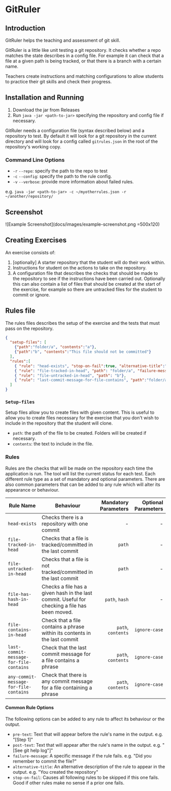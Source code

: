 # GitRuler

## Introduction

GitRuler helps the teaching and assessment of git skill.

GitRuler is a little like unit testing a git repository. It checks whether a repo matches the state describes in a config file. For example it can check that a file at a given path is being tracked, or that there is a branch with a certain name. 

Teachers create instructions and matching configurations to allow students to practice their git skills and check their progress.

## Installation and Running

1. Download the jar from Releases
2. Run `java -jar <path-to-jar>` specifying the repository and config file if necessary. 

GitRuler needs a configuration file (syntax described below) and a repository to test. By default it will look for a git repository in the current directory and will look for a config called `gitrules.json` in the root of the repository's working copy.

### Command Line Options

- `-r` `--repo`: specify the path to the repo to test
- `-c` `--config`: specify the path to the rule config.
- `-v` `--verbose`: provide more information about failed rules.

e.g. `java -jar <path-to-jar> -c ~/myotherrules.json -r ~/another/repository/`


## Screenshot

![Example Screenshot](docs/images/example-screenshot.png  =500x120)


## Creating Exercises

An exercise consists of:

1. [optionally] A starter repository that the student will do their work within.
2. Instructions for student on the actions to take on the repository.
3. A configuration file that describes the checks that should be made to the repository to see if the instructions have been carried out. Optionally this can also contain a list of files that should be created at the start of the exercise, for example so there are untracked files for the student to commit or ignore.

## Rules file

The rules files describes the setup of the exercise and the tests that must pass on the repository.

```json
{
  "setup-files": [
    {"path":"folder/a", "contents":"a"},
    {"path":"b", "contents":"This file should not be committed"}
  ],
  "rules":[
    { "rule": "head-exists", "stop-on-fail":true, "alternative-title":"Did you create the Repo?", "pre-text":"Step 1."},
    { "rule": "file-tracked-in-head", "path": "folder/a", "failure-message": "Did you stage and commit a?"},
    { "rule": "file-untracked-in-head", "path": "b"},
    { "rule": "last-commit-message-for-file-contains", "path":"folder/a", "contents":"added", "ignore-case":false}
  ]
}
```

### `Setup-files`

Setup files allow you to create files with given content. This is useful to allow you to create files necessary for the exercise that you don't wish to include in the repository that the student will clone.

- `path`: the path of the file to be created. Folders will be created if necessary.
- `contents`: the text to include in the file.

### Rules

Rules are the checks that will be made on the repository each time the application is run. The tool will list the current status for each test. Each different rule type as a set of mandatory and optional parameters. There are also common parameters that can be added to any rule which will alter its appearance or behaviour.

| Rule Name        | Behaviour           | Mandatory Parameters  | Optional Parameters |
| ------------- |-------------| -----:| ----: |
| `head-exists` | Checks there is a repository with one commit | - | - |
| `file-tracked-in-head` | Checks that a file is tracked/committed in the last commit | `path` | - |
| `file-untracked-in-head` | Checks that a file is not tracked/committed in the last commit | `path` | - |
| `file-has-hash-in-head` | Checks a file has a given hash in the last commit. Useful for checking a file has been moved. | `path`, `hash` | - |
| `file-contains-in-head` | Check that a file contains a phrase within its contents in the last commit | `path`, `contents` | `ignore-case` |
| `last-commit-message-for-file-contains` | Check that the last commit message for a file contains a phrase | `path`, `contents` | `ignore-case` |
| `any-commit-message-for-file-contains` | Check that there is any commit message for a file containing a phrase | `path`, `contents` | `ignore-case` |

#### Common Rule Options

The following options can be added to any rule to affect its behaviour or the output.

- `pre-text`: Text that will appear before the rule's name in the output. e.g. "[Step 1]"
- `post-text`: Text that will appear after the rule's name in the output. e.g. "[See git help log"]"
- `failure-message`: A specific message if the rule fails. e.g. "Did you remember to commit the file?"
- `alternative-title`: An alternative description of the rule to appear in the output. e.g. "You created the repository"
- `stop-on-fail`: Causes all following rules to be skipped if this one fails. Good if other rules make no sense if a prior one fails.
